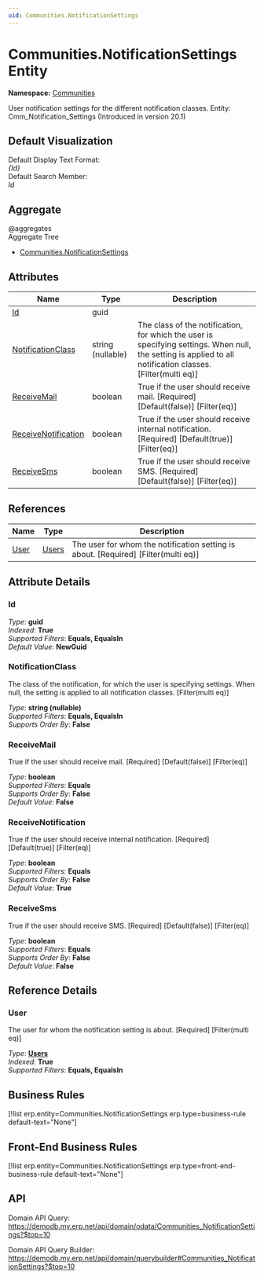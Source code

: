```yaml
---
uid: Communities.NotificationSettings
---
```

# Communities.NotificationSettings Entity

**Namespace:** [Communities](Communities.md)  

User notification settings for the different notification classes. Entity: Cmm_Notification_Settings (Introduced in version 20.1)

## Default Visualization
Default Display Text Format:  
_{Id}_  
Default Search Member:  
_Id_  

## Aggregate
  @aggregates  
Aggregate Tree  
* [Communities.NotificationSettings](Communities.NotificationSettings.md)  

## Attributes

| Name | Type | Description |
| ---- | ---- | --- |
| [Id](Communities.NotificationSettings.md#id) | guid |  
| [NotificationClass](Communities.NotificationSettings.md#notificationclass) | string (nullable) | The class of the notification, for which the user is specifying settings. When null, the setting is applied to all notification classes. [Filter(multi eq)] 
| [ReceiveMail](Communities.NotificationSettings.md#receivemail) | boolean | True if the user should receive mail. [Required] [Default(false)] [Filter(eq)] 
| [ReceiveNotification](Communities.NotificationSettings.md#receivenotification) | boolean | True if the user should receive internal notification. [Required] [Default(true)] [Filter(eq)] 
| [ReceiveSms](Communities.NotificationSettings.md#receivesms) | boolean | True if the user should receive SMS. [Required] [Default(false)] [Filter(eq)] 

## References

| Name | Type | Description |
| ---- | ---- | --- |
| [User](Communities.NotificationSettings.md#user) | [Users](Systems.Security.Users.md) | The user for whom the notification setting is about. [Required] [Filter(multi eq)] |


## Attribute Details

### Id

_Type_: **guid**  
_Indexed_: **True**  
_Supported Filters_: **Equals, EqualsIn**  
_Default Value_: **NewGuid**  

### NotificationClass

The class of the notification, for which the user is specifying settings. When null, the setting is applied to all notification classes. [Filter(multi eq)]

_Type_: **string (nullable)**  
_Supported Filters_: **Equals, EqualsIn**  
_Supports Order By_: **False**  

### ReceiveMail

True if the user should receive mail. [Required] [Default(false)] [Filter(eq)]

_Type_: **boolean**  
_Supported Filters_: **Equals**  
_Supports Order By_: **False**  
_Default Value_: **False**  

### ReceiveNotification

True if the user should receive internal notification. [Required] [Default(true)] [Filter(eq)]

_Type_: **boolean**  
_Supported Filters_: **Equals**  
_Supports Order By_: **False**  
_Default Value_: **True**  

### ReceiveSms

True if the user should receive SMS. [Required] [Default(false)] [Filter(eq)]

_Type_: **boolean**  
_Supported Filters_: **Equals**  
_Supports Order By_: **False**  
_Default Value_: **False**  


## Reference Details

### User

The user for whom the notification setting is about. [Required] [Filter(multi eq)]

_Type_: **[Users](Systems.Security.Users.md)**  
_Indexed_: **True**  
_Supported Filters_: **Equals, EqualsIn**  



## Business Rules

[!list erp.entity=Communities.NotificationSettings erp.type=business-rule default-text="None"]

## Front-End Business Rules

[!list erp.entity=Communities.NotificationSettings erp.type=front-end-business-rule default-text="None"]

## API

Domain API Query:
<https://demodb.my.erp.net/api/domain/odata/Communities_NotificationSettings?$top=10>

Domain API Query Builder:
<https://demodb.my.erp.net/api/domain/querybuilder#Communities_NotificationSettings?$top=10>

